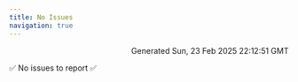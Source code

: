 ```yaml
---
title: No Issues
navigation: true
---
```


<p style="text-align:right;color:#cccs">
Generated Sun, 23 Feb 2025 22:12:51 GMT
</p>
<p>✅ No issues to report ✅</p>




